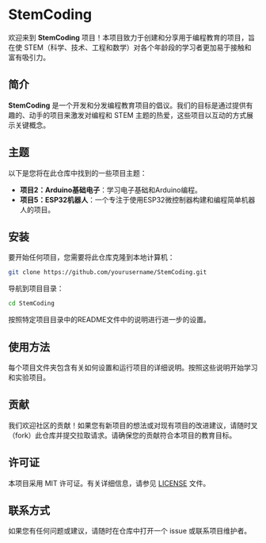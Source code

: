 # StemCoding

欢迎来到 **StemCoding** 项目！本项目致力于创建和分享用于编程教育的项目，旨在使 STEM（科学、技术、工程和数学）对各个年龄段的学习者更加易于接触和富有吸引力。

## 简介

**StemCoding** 是一个开发和分发编程教育项目的倡议。我们的目标是通过提供有趣的、动手的项目来激发对编程和 STEM 主题的热爱，这些项目以互动的方式展示关键概念。

## 主题

以下是您将在此仓库中找到的一些项目主题：

- **项目2：Arduino基础电子**：学习电子基础和Arduino编程。
- **项目5：ESP32机器人**：一个专注于使用ESP32微控制器构建和编程简单机器人的项目。

## 安装

要开始任何项目，您需要将此仓库克隆到本地计算机：

```bash
git clone https://github.com/yourusername/StemCoding.git
```

导航到项目目录：

```bash
cd StemCoding
```

按照特定项目目录中的README文件中的说明进行进一步的设置。

## 使用方法

每个项目文件夹包含有关如何设置和运行项目的详细说明。按照这些说明开始学习和实验项目。

## 贡献

我们欢迎社区的贡献！如果您有新项目的想法或对现有项目的改进建议，请随时叉（fork）此仓库并提交拉取请求。请确保您的贡献符合本项目的教育目标。

## 许可证

本项目采用 MIT 许可证。有关详细信息，请参见 [LICENSE](LICENSE) 文件。

## 联系方式

如果您有任何问题或建议，请随时在仓库中打开一个 issue 或联系项目维护者。
